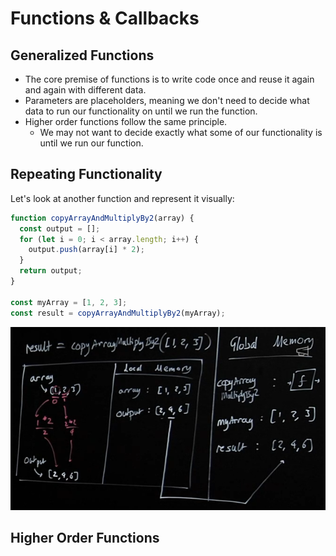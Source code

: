 # Functions & Callbacks

## Generalized Functions
- The core premise of functions is to write code once and reuse it again and again with different data. 
- Parameters are placeholders, meaning we don't need to decide what data to run our functionality on until we run the function.
- Higher order functions follow the same principle.
  - We may not want to decide exactly what some of our functionality is until we run our function.

## Repeating Functionality
Let's look at another function and represent it visually:
```javascript
function copyArrayAndMultiplyBy2(array) {
  const output = [];
  for (let i = 0; i < array.length; i++) {
    output.push(array[i] * 2);
  }
  return output;
}

const myArray = [1, 2, 3];
const result = copyArrayAndMultiplyBy2(myArray);
```
![repeating_functionality](./assets/repeating_functionality.png)

## Higher Order Functions
